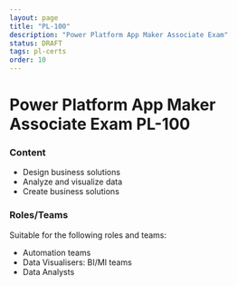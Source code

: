 ```yaml
---
layout: page
title: "PL-100"
description: "Power Platform App Maker Associate Exam"
status: DRAFT
tags: pl-certs
order: 10
---
```

# Power Platform App Maker Associate Exam PL-100
  
### Content
  
- Design business solutions
- Analyze and visualize data
- Create business solutions  
  
### Roles/Teams

Suitable for the following roles and teams:  

- Automation teams
- Data Visualisers: BI/MI teams
- Data Analysts  
